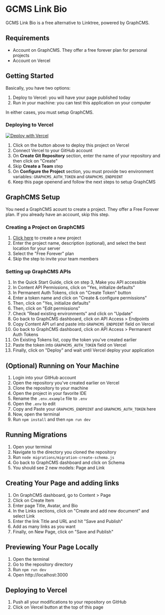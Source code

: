 # GCMS Link Bio

GCMS Link Bio is a free alternative to Linktree, powered by GraphCMS.

## Requirements

- Account on GraphCMS. They offer a free forever plan for personal projects
- Account on Vercel

## Getting Started

Basically, you have two options:

1. Deploy to Vercel: you will have your page published today
2. Run in your machine: you can test this application on your computer

In either cases, you must setup GraphCMS.

### Deploying to Vercel

[![Deploy with Vercel](https://vercel.com/button)](https://vercel.com/new/clone?repository-url=https%3A%2F%2Fgithub.com%2Fcastroalves%2Fgcms-link-bio&env=GRAPHCMS_AUTH_TOKEN,GRAPHCMS_ENDPOINT)

1. Click on the button above to deploy this project on Vercel
2. Connect Vercel to your GitHub account
3. On **Create Git Repository** section, enter the name of your repository and then click on "Create"
4. Skip **Create a Team** step
5. On **Configure the Project** section, you must provide two environment variables: `GRAPHCMS_AUTH_TOKEN` and `GRAPHCMS_ENDPOINT`
6. Keep this page openend and follow the next steps to setup GraphCMS

## GraphCMS Setup

You need a GraphCMS acount to create a project. They offer a Free Forever plan.
If you already have an account, skip this step.
### Creating a Project on GraphCMS

1. [Click here](https://app.graphcms.com/create) to create a new project
2. Enter the project name, description (optional), and select the best location for your server
3. Select the "Free Forever" plan
4. Skip the step to invite your team members

### Setting up GraphCMS APIs

1. In the Quick Start Guide, click on step 3, Make you API accessible
2. In Content API Permissions, click on "Yes, initialize defaults"
3. In Permanent Auth Tokens, click on "Create Token" button
4. Enter a token name and click on "Create & configure permissions"
5. Then, click on "Yes, initialize defaults"
6. Then, click on "Edit permissions"
7. Check "Read existing environments" and click on "Update"
8. Go back to GraphCMS dashboard, click on API Access > Endpoints
9. Copy Content API url and paste into `GRAPHCMS_ENDPOINT` field on Vercel
10. Go back to GraphCMS dashboard, click on API Access > Permanent Auth Tokens
11. On Existing Tokens list, copy the token you've created earlier
12. Paste the token into `GRAPHCMS_AUTH_TOKEN` field on Vercel
13. Finally, click on "Deploy" and wait until Vercel deploy your application

## (Optional) Running on Your Machine

1. Login into your GitHub account
2. Open the repository you've created earlier on Vercel
3. Clone the repository to your machine
4. Open the project in your favorite IDE
5. Rename the `.env.example` file to `.env`
6. Open the `.env` to edit
7. Copy and Paste your `GRAPHCMS_ENDPOINT` and `GRAPHCMS_AUTH_TOKEN` here
8. Now, open the terminal
9. Run `npm install` and then `npm run dev`

## Running Migrations

1. Open your terminal
2. Navigate to the directory you cloned the repository
3. Run `node migrations/migration-create-schema.js`
4. Go back to GraphCMS dashboard and click on Schema
5. You should see 2 new models: Page and Link

## Creating Your Page and adding links

1. On GraphCMS dashboard, go to Content > Page
2. Click on Create Item
3. Enter page Title, Avatar, and Bio
4. In the Links sections, click on "Create and add new document" and select Link
5. Enter the link Title and URL and hit "Save and Publish"
6. Add as many links as you want
7. Finally, on New Page, click on "Save and Publish"

## Previewing Your Page Locally

1. Open the terminal
2. Go to the repository directory
3. Run `npm run dev`
4. Open http://localhost:3000

## Deploying to Vercel

1. Push all your modifications to your repository on GitHub
2. Click on Vercel button at the top of this page


